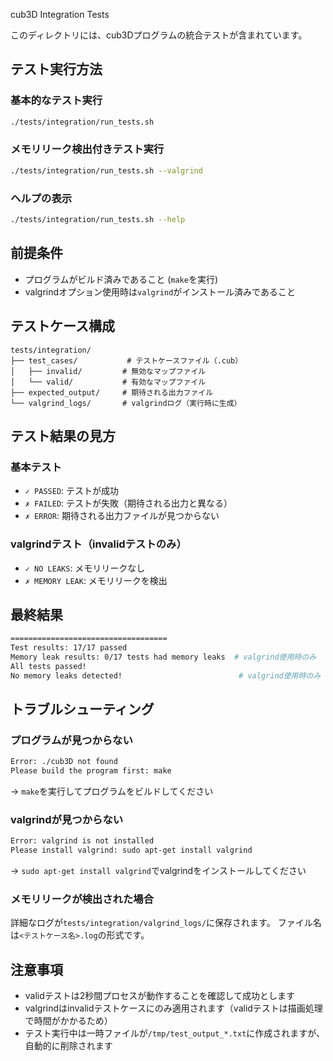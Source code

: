  cub3D Integration Tests

このディレクトリには、cub3Dプログラムの統合テストが含まれています。

## テスト実行方法

### 基本的なテスト実行
```bash
./tests/integration/run_tests.sh
```

### メモリリーク検出付きテスト実行
```bash
./tests/integration/run_tests.sh --valgrind
```

### ヘルプの表示
```bash
./tests/integration/run_tests.sh --help
```

## 前提条件

- プログラムがビルド済みであること (`make`を実行)
- valgrindオプション使用時は`valgrind`がインストール済みであること

## テストケース構成

```
tests/integration/
├── test_cases/           # テストケースファイル（.cub）
│   ├── invalid/         # 無効なマップファイル
│   └── valid/           # 有効なマップファイル
├── expected_output/     # 期待される出力ファイル
└── valgrind_logs/       # valgrindログ（実行時に生成）
```

## テスト結果の見方

### 基本テスト
- `✓ PASSED`: テストが成功
- `✗ FAILED`: テストが失敗（期待される出力と異なる）
- `✗ ERROR`: 期待される出力ファイルが見つからない

### valgrindテスト（invalidテストのみ）
- `✓ NO LEAKS`: メモリリークなし
- `✗ MEMORY LEAK`: メモリリークを検出

## 最終結果

```bash
===================================
Test results: 17/17 passed
Memory leak results: 0/17 tests had memory leaks  # valgrind使用時のみ
All tests passed!
No memory leaks detected!                          # valgrind使用時のみ
```

## トラブルシューティング

### プログラムが見つからない
```bash
Error: ./cub3D not found
Please build the program first: make
```
→ `make`を実行してプログラムをビルドしてください

### valgrindが見つからない
```bash
Error: valgrind is not installed
Please install valgrind: sudo apt-get install valgrind
```
→ `sudo apt-get install valgrind`でvalgrindをインストールしてください

### メモリリークが検出された場合
詳細なログが`tests/integration/valgrind_logs/`に保存されます。
ファイル名は`<テストケース名>.log`の形式です。

## 注意事項

- validテストは2秒間プロセスが動作することを確認して成功とします
- valgrindはinvalidテストケースにのみ適用されます（validテストは描画処理で時間がかかるため）
- テスト実行中は一時ファイルが`/tmp/test_output_*.txt`に作成されますが、自動的に削除されます
